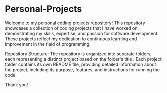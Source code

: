 # Personal-Projects #

Welcome to my personal coding projects repository! This repository showcases a collection of coding projects that I have worked on, demonstrating my skills, expertise, and passion for software development. These projects reflect my dedication to continuous learning and improvement in the field of programming.

Repository Structure:
The repository is organized into separate folders, each representing a distinct project based on the folder's title . Each project folder contains its own README file, providing detailed information about the project, including its purpose, features, and instructions for running the code.

Thank you!
